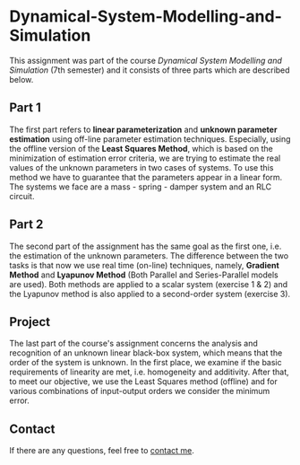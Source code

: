# Dynamical-System-Modelling-and-Simulation
This assignment was part of the course _Dynamical System Modelling and Simulation_ (7th semester) and it consists of three parts which are described below.

## Part 1
The first part refers to **linear parameterization** and **unknown parameter estimation** using off-line parameter estimation techniques. Especially, using the offline version of the **Least Squares Method**, which is based on the minimization of estimation error criteria, we are trying to estimate the real values of the unknown parameters in two cases of systems. To use this method we have to guarantee that the parameters appear in a linear form. The systems we face are a mass - spring - damper system and an RLC circuit.
 
## Part 2
The second part of the assignment has the same goal as the first one, i.e. the estimation of the unknown parameters. The difference between the two tasks is that now we use real time (on-line) techniques, namely, **Gradient Method** and **Lyapunov Method** (Both Parallel and Series-Parallel models are used). Both methods are applied to a scalar system  (exercise 1 & 2) and the Lyapunov method is also applied to a second-order system (exercise 3).

## Project
The last part of the course's assignment concerns the analysis and recognition of an unknown linear black-box system, which means that the order of the system is unknown. In the first place, we examine if the basic requirements of linearity are met, i.e. homogeneity and additivity. After that, to meet our objective, we use the Least Squares method (offline) and for various combinations of input-output orders we consider the minimum error.

## Contact
If there are any questions, feel free to [contact me](mailto:thomi199822@gmail.com?subject=[GitHub]%20Source%20Han%20Sans). 

